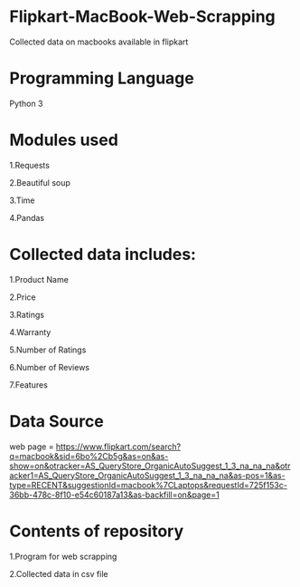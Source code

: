 # Flipkart-MacBook-Web-Scrapping
Collected data on macbooks available in flipkart
# Programming Language
Python 3
# Modules used
1.Requests

2.Beautiful soup

3.Time

4.Pandas
# Collected data includes:
1.Product Name

2.Price

3.Ratings

4.Warranty

5.Number of Ratings

6.Number of Reviews

7.Features
# Data Source
web page = https://www.flipkart.com/search?q=macbook&sid=6bo%2Cb5g&as=on&as-show=on&otracker=AS_QueryStore_OrganicAutoSuggest_1_3_na_na_na&otracker1=AS_QueryStore_OrganicAutoSuggest_1_3_na_na_na&as-pos=1&as-type=RECENT&suggestionId=macbook%7CLaptops&requestId=725f153c-36bb-478c-8f10-e54c60187a13&as-backfill=on&page=1
# Contents of repository
1.Program for web scrapping

2.Collected data in csv file
